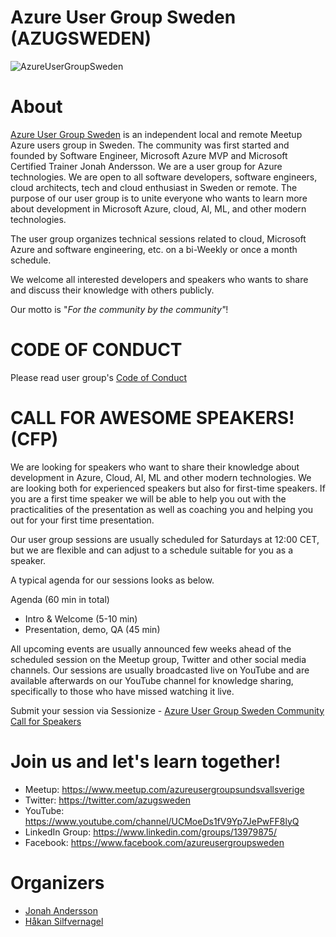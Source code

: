 # Azure User Group Sweden (AZUGSWEDEN) 

![AzureUserGroupSweden](https://azcdnendpointjonahanderssontech.azureedge.net/wp-content/uploads/AzureUserGroupSweden_Transparent-300x184.png)
# About 

[Azure User Group Sweden](https://www.meetup.com/azureusergroupsundsvallsverige) is an independent local and remote Meetup Azure users group in Sweden. 
The community was first started and founded by Software Engineer, Microsoft Azure MVP and Microsoft Certified Trainer Jonah Andersson. 
We are a user group for Azure technologies. We are open to all software developers, software engineers, cloud architects, tech and cloud enthusiast in Sweden or remote. The purpose of our user group is to unite everyone who wants to learn more about development in Microsoft Azure, cloud, AI, ML, and other modern technologies.

The user group organizes technical sessions related to cloud, Microsoft Azure and software engineering, etc. on a bi-Weekly or once a month schedule.

We welcome all interested developers and speakers who wants to share and discuss their knowledge with others publicly.

Our motto is "*For the community by the community"*!

# CODE OF CONDUCT 

Please read user group's [Code of Conduct](https://github.com/azureusergroupsundsvallsweden/code-of-conduct.md)

# CALL FOR AWESOME SPEAKERS! (CFP)

We are looking for speakers who want to share their knowledge about development in Azure, Cloud, AI, ML and other modern technologies. We are looking both for experienced speakers but also for first-time speakers. If you are a first time speaker we will be able to help you out with the practicalities of the presentation as well as coaching you and helping you out for your first time presentation.

Our user group sessions are usually scheduled for Saturdays at 12:00 CET, but we are flexible and can adjust to a schedule suitable for you as a speaker.

A typical agenda for our sessions looks as below.

Agenda (60 min in total)

- Intro & Welcome (5-10 min)
- Presentation, demo, QA (45 min)

All upcoming events are usually announced few weeks ahead of the scheduled session on the Meetup group, Twitter and other social media channels.
Our sessions are usually broadcasted live on YouTube and are available afterwards on our YouTube channel for knowledge sharing, specifically to those who have missed watching it live.

Submit your session via Sessionize - <a href="https://sessionize.com/azure-user-group-sweden-cfp">Azure User Group Sweden Community Call for Speakers </a>

# Join us and let's learn together! 

* Meetup: https://www.meetup.com/azureusergroupsundsvallsverige 
* Twitter: https://twitter.com/azugsweden
* YouTube: https://www.youtube.com/channel/UCMoeDs1fV9Yp7JePwFF8lyQ  
* LinkedIn Group: https://www.linkedin.com/groups/13979875/ 
* Facebook: https://www.facebook.com/azureusergroupsweden

# Organizers 
* [Jonah Andersson](https://twitter.com/cjkodare)
* [Håkan Silfvernagel](https://twitter.com/agrevlis) 
